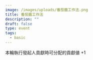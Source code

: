 ```yaml
---
image: /images/uploads/番茄醬工作法.png
title: 番茄醬工作法
description: ""
draft: false
type: event
tags:
  - basic
---
```

本輪執行發起人貢獻時可分配的貢獻値 +1